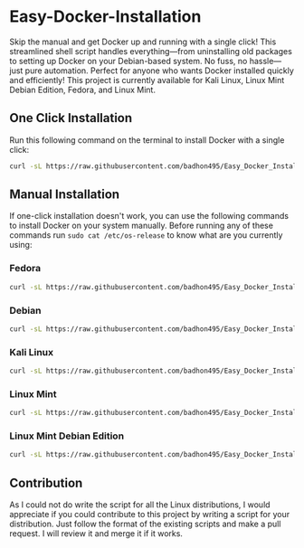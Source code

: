 # Easy-Docker-Installation

Skip the manual and get Docker up and running with a single click! This streamlined shell script handles everything—from uninstalling old packages to setting up Docker on your Debian-based system. No fuss, no hassle—just pure automation. Perfect for anyone who wants Docker installed quickly and efficiently!
This project is currently available for Kali Linux, Linux Mint Debian Edition, Fedora, and Linux Mint.

## One Click Installation

Run this following command on the terminal to install Docker with a single click:

```bash
curl -sL https://raw.githubusercontent.com/badhon495/Easy_Docker_Installation/main/Automatic.sh | bash
```

## Manual Installation

If one-click installation doesn't work, you can use the following commands to install Docker on your system manually. Before running any of these commands run `sudo cat /etc/os-release` to know what are you currently using:

### Fedora

```bash
curl -sL https://raw.githubusercontent.com/badhon495/Easy_Docker_Installation/main/Scripts/Fedora.sh | bash
```

### Debian

```bash
curl -sL https://raw.githubusercontent.com/badhon495/Easy_Docker_Installation/main/Scripts/Debian.sh | bash
```

### Kali Linux

```bash
curl -sL https://raw.githubusercontent.com/badhon495/Easy_Docker_Installation/main/Scripts/Kali.sh | bash
```

### Linux Mint

```bash
curl -sL https://raw.githubusercontent.com/badhon495/Easy_Docker_Installation/main/Scripts/Mint.sh | bash
```

### Linux Mint Debian Edition

```bash
curl -sL https://raw.githubusercontent.com/badhon495/Easy_Docker_Installation/main/Scripts/LMDE.sh | bash
```

## Contribution

As I could not do write the script for all the Linux distributions, I would appreciate if you could contribute to this project by writing a script for your distribution. Just follow the format of the existing scripts and make a pull request. I will review it and merge it if it works.
